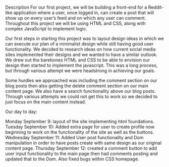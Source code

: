 Description
For our first project, we will be building a front-end for a Reddit-like application where a user, once logged in, can create a post that will show up on every user’s feed and on which any user can comment.
Throughout this project we will be using HTML and CSS, along with complex JavaScript to implement logic.

Our first steps in starting this project was to layout design ideas in which we can execute our plan of a minimalist design while still having good user functionality. We decided to research ideas on how current social media sites implemented their designs and we wanted to have a similar outlook. We drew out the barebones HTML and CSS to be able to envision our design then started to implement the javascript. This was a long process, but through various attempt we were headstrong in achieving our goals.

Some hurdles we approached was including the comment section on our blog posts then also getting the delete comment section on our main content page. We also have a search functionality above our blog posts. Through various attempts we could not get this to work so we decided to just focus on the main content instead.  


Our day to day:


Monday September 9:
layout of the site implementing html foundations.
Tuesday September 10:
Added extra page for user to create profile now beginning to work
on the functionality of the site as well as the buttons.
Wednesday September 11:
Added User post functionality and Dom manipulation in order to have posts create with same
design as our original content page.
Thursday September 12:
created a comment button to add user input functionality to the main page then had comments posting and updated that to the Dom. Also fixed bugs within CSS homepage.












<!-- Technical Requirements
Students' apps must:

Have a landing page with a navigation bar.
Have user login and sign-up (i.e., create HTML forms).
Have a home page containing all posts.
Allow a user to create and delete their own posts.
Allow a user to view comments on other posts.
Allow a user to create and delete their own comments.
Allow a user to update their profile information.
Use JavaScript for DOM manipulation.
Show user-friendly messages in case any errors occur.
Include separate HTML, CSS, and JavaScript files.
Stick with the KISS (keep it simple, stupid) and DRY (don't repeat yourself) principles.
Include semantic markup for HTML and CSS (adhere to best practices).
You can create either a single-page app or multiple HTML pages. -->

<!-- Necessary Deliverables
A Git repository hosted on GitHub.
Around 50 (or more) commits on GitHub, dating back to the beginning of the project. (Commit early, commit often. Tell a story with your commits. Each message should give a clear idea of what you changed.)
A README.md file with:
Explanations of the technologies used.
A couple of paragraphs about the general approach you took.
Descriptions of any unsolved problems or major hurdles you had to overcome.
A link to your planning documentation for how you broke down this project with deliverables and timelines.
Installation instructions for any dependencies.
A link to your wireframes — sketches of major views or interfaces in your application.
Stretch Goals
Create a responsive layout.
The user profile page shows the comments and posts from the logged-in user.
Error messages are handled gracefully either as modals or in-line with the HTML.
Use Adorable Avatars to generate random avatars for each user.
Allow the user to change their avatar on their profile page to any public image URL. -->
